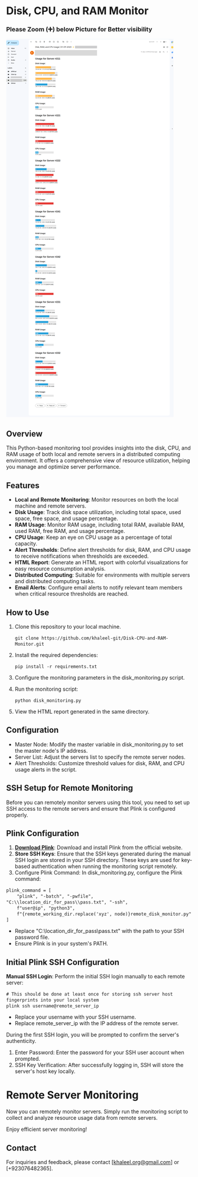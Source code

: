 # Disk, CPU, and RAM Monitor
### Please Zoom (➕) below Picture for Better visibility
![Delivery Monitoring](delivery_monitoring_email.png)

## Overview
This Python-based monitoring tool provides insights into the disk, CPU, and RAM usage of both local and remote servers in a distributed computing environment. It offers a comprehensive view of resource utilization, helping you manage and optimize server performance.

## Features
- **Local and Remote Monitoring**: Monitor resources on both the local machine and remote servers.
- **Disk Usage**: Track disk space utilization, including total space, used space, free space, and usage percentage.
- **RAM Usage**: Monitor RAM usage, including total RAM, available RAM, used RAM, free RAM, and usage percentage.
- **CPU Usage**: Keep an eye on CPU usage as a percentage of total capacity.
- **Alert Thresholds**: Define alert thresholds for disk, RAM, and CPU usage to receive notifications when thresholds are exceeded.
- **HTML Report**: Generate an HTML report with colorful visualizations for easy resource consumption analysis.
- **Distributed Computing**: Suitable for environments with multiple servers and distributed computing tasks.
- **Email Alerts**: Configure email alerts to notify relevant team members when critical resource thresholds are reached.

## How to Use
1. Clone this repository to your local machine.
   ```
   git clone https://github.com/khaleel-git/Disk-CPU-and-RAM-Monitor.git
   ```
3. Install the required dependencies:
   ```
   pip install -r requirements.txt
   ```
4. Configure the monitoring parameters in the disk_monitoring.py script.

5. Run the monitoring script:
   ```
   python disk_monitoring.py
   ```
6. View the HTML report generated in the same directory.

## Configuration
- Master Node: Modify the master variable in disk_monitoring.py to set the master node's IP address.
- Server List: Adjust the servers list to specify the remote server nodes.
- Alert Thresholds: Customize threshold values for disk, RAM, and CPU usage alerts in the script.

## SSH Setup for Remote Monitoring
Before you can remotely monitor servers using this tool, you need to set up SSH access to the remote servers and ensure that Plink is configured properly.

## Plink Configuration

1. **[Download Plink](https://www.chiark.greenend.org.uk/~sgtatham/putty/latest.html)**: Download and install Plink from the official website.
2. **Store SSH Keys**: Ensure that the SSH keys generated during the manual SSH login are stored in your SSH directory. These keys are used for key-based authentication when running the monitoring script remotely.
3. Configure Plink Command: In disk_monitoring.py, configure the Plink command:
```
plink_command = [
    "plink", "-batch", "-pwfile", "C:\\location_dir_for_pass\\pass.txt", "-ssh",
    f"user@ip", "python3",
    f"{remote_working_dir.replace('xyz', node)}remote_disk_monitor.py"
]
```
- Replace "C:\\location_dir_for_pass\\pass.txt" with the path to your SSH password file.
- Ensure Plink is in your system's PATH.

## Initial Plink SSH Configuration
**Manual SSH Login**: Perform the initial SSH login manually to each remote server:
```
# This should be done at least once for storing ssh server host fingerprints into your local system
plink ssh username@remote_server_ip
```
- Replace your username with your SSH username.
- Replace remote_server_ip with the IP address of the remote server.

During the first SSH login, you will be prompted to confirm the server's authenticity.

1. Enter Password: Enter the password for your SSH user account when prompted.
2. SSH Key Verification: After successfully logging in, SSH will store the server's host key locally.
# Remote Server Monitoring
Now you can remotely monitor servers. Simply run the monitoring script to collect and analyze resource usage data from remote servers.

Enjoy efficient server monitoring!

## Contact
For inquiries and feedback, please contact [khaleel.org@gmail.com] or [+923076482365].
